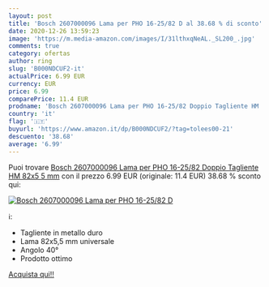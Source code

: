 ```yaml
---
layout: post
title: 'Bosch 2607000096 Lama per PHO 16-25/82 D al 38.68 % di sconto'
date: 2020-12-26 13:59:23
image: 'https://m.media-amazon.com/images/I/31lthxqNeAL._SL200_.jpg'
comments: true
category: ofertas
author: ring
slug: 'B000NDCUF2-it'
actualPrice: 6.99 EUR
currency: EUR
price: 6.99
comparePrice: 11.4 EUR
prodname: 'Bosch 2607000096 Lama per PHO 16-25/82 Doppio Tagliente HM  82x5 5 mm'
country: 'it'
flag: '🇮🇹'
buyurl: 'https://www.amazon.it/dp/B000NDCUF2/?tag=tolees00-21'
descuento: '38.68'
average: '6.99'
---
```


Puoi trovare [Bosch 2607000096 Lama per PHO 16-25/82 Doppio Tagliente HM  82x5 5 mm](https://www.amazon.it/dp/B000NDCUF2/?tag=tolees00-21) con il prezzo 6.99 EUR (originale: 11.4 EUR) 38.68 % sconto qui:

[![Bosch 2607000096 Lama per PHO 16-25/82 D](https://m.media-amazon.com/images/I/31lthxqNeAL._SL200_.jpg)](https://www.amazon.it/dp/B000NDCUF2/?tag=tolees00-21)

ℹ️:

- Tagliente in metallo duro
- Lama 82x5,5 mm universale
- Angolo 40°
- Prodotto ottimo

[Acquista qui!!](https://www.amazon.it/dp/B000NDCUF2/?tag=tolees00-21)
